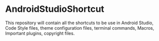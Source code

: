 # AndroidStudioShortcut

This repository will contain all the shortcuts to be use in Android Studio, Code Style files, theme configuration files, terminal commands, Macros, Important plugins, copyright files.

